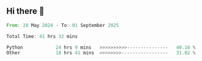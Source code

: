 ## Hi there 👋

<!--START_SECTION:waka-->

```rust
From: 28 May 2024 - To: 01 September 2025

Total Time: 41 hrs 32 mins

Python            24 hrs 9 mins   >>>>>>>>>>---------------   40.10 %
Other             18 hrs 41 mins  >>>>>>>>-----------------   31.02 %
```

<!--END_SECTION:waka-->
